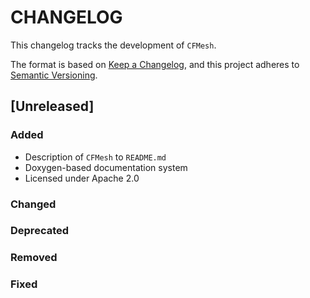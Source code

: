 # CHANGELOG

This changelog tracks the development of `CFMesh`.

The format is based on [Keep a Changelog](https://keepachangelog.com/en/1.1.0/),
and this project adheres to [Semantic Versioning](https://semver.org/spec/v2.0.0.html).

## [Unreleased]

### Added

- Description of `CFMesh` to `README.md`
- Doxygen-based documentation system
- Licensed under Apache 2.0

### Changed
### Deprecated
### Removed
### Fixed

